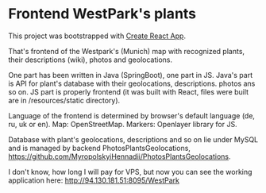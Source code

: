 # Frontend WestPark's plants

This project was bootstrapped with [Create React App](https://github.com/facebook/create-react-app).

That's frontend of the Westpark's (Munich) map with recognized plants, their descriptions (wiki), photos and geolocations.

One part has been written in Java (SpringBoot), one part in JS.
Java's part is API for plant's database with their geolocations, descriptions. photos ans so on.
JS part is properly frontend (it was built with React, files were built are in /resources/static directory).

Language of the frontend is determined by browser's default language (de, ru, uk or en).
Map: OpenStreetMap.
Markers: Openlayer library for JS.

Database with plant's geolocations, descriptions and so on lie under MySQL and is managed by backend PhotosPlantsGeolocations, https://github.com/MyropolskyiHennadii/PhotosPlantsGeolocations.

I don't know, how long I will pay for VPS, but now you can see the working application here:
http://94.130.181.51:8095/WestPark
